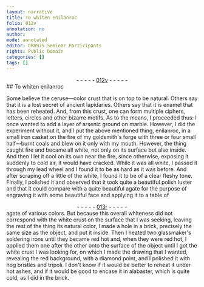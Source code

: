```yaml
---
layout: narrative
title: To whiten enilanroc
folio: 012v
annotation: no
author:
mode: annotated
editor: GR8975 Seminar Participants
rights: Public Domain
categories: []
tags: []
---
```


 <div class="folio" align="center">- - - - - <a href="http://gallica.bnf.fr/ark:/12148/btv1b10500001g/f30.image" target="_blank">012v</a> - - - - - </div> 
## To whiten enilanroc

 
Some believe the ceruse—color crust that is on top to be natural. Others say that it is a lost secret of ancient lapidaries. Others say that it is enamel that has been reheated. And, from this crust, one can form multiple ciphers, letters, circles and other bizarre motifs. As to the means, I proceeded thus: I once wanted to add a layer of arsenic ground on marble. However, I did the experiment without it, and I put the above mentioned thing, enilanroc, in a small iron casket on the fire of my goldsmith's forge with three or four small half—burnt coals and blew on it only with my mouth. However, the thing caught fire and became all white, not only on its surface but also inside. And then I let it cool on its own near the fire, since otherwise, exposing it suddenly to cold air, it would have cracked. While it was all white, I passed it through my lead wheel and I found it to be as hard as it was before. And after scraping off a little of the white, I found it to be of a clear fleshy tone. Finally, I polished it and observed that it took quite a beautiful polish luster and that it could compare with a quite beautiful agate for the purpose of engraving it with some beautiful face and applying it to a table of
 <div class="folio" align="center">- - - - - <a href="http://gallica.bnf.fr/ark:/12148/btv1b10500001g/f31.image" target="_blank">013r</a> - - - - - </div> 
 agate of various colors. But because this overall whiteness did not correspond with the white crust on the surface that I was seeking, leaving the rest of the thing its natural color, I made a hole in a brick, precisely the same size as the object, and put it inside. Then I heated two glassmaker's soldering irons until they became red hot and, when they were red hot, I applied them one after the other onto the surface of the object until I got the white crust I was looking for, on which I made the drawing that I wanted, revealing the red background, with a diamond point, and I polished it with hog bristles and tripoli. I don't know if it would be better to reheat it under hot ashes, and if it would be good to encase it in alabaster, which is quite cold, as I did in the brick. 
 